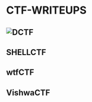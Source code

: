 # CTF-WRITEUPS

## ![DCTF](https://github.com/aditya697/CTF-WRITEUPS/tree/master/DCTF)

## SHELLCTF

## wtfCTF

## VishwaCTF
